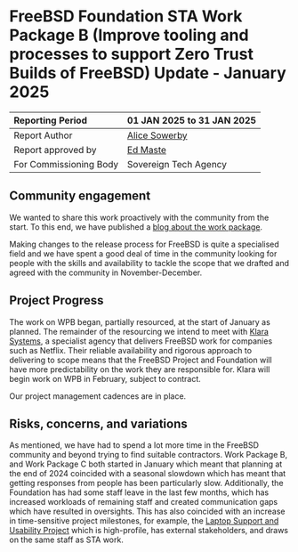 # FreeBSD Foundation STA Work Package B (Improve tooling and processes to support Zero Trust Builds of FreeBSD) Update \- January 2025

| Reporting Period | 01 JAN 2025 to 31 JAN 2025 |
| :---- | :---- |
| Report Author | [Alice Sowerby](mailto:alice@freebsdfoundation.org) |
| Report approved by | [Ed Maste](mailto:emaste@freebsdfoundation.org) |
| For Commissioning Body | Sovereign Tech Agency |

## Community engagement

We wanted to share this work proactively with the community from the start. To this end, we have published a [blog about the work package](https://freebsdfoundation.org/blog/zero-trust-builds-for-freebsd/). 

Making changes to the release process for FreeBSD is quite a specialised field and we have spent a good deal of time in the community looking for people with the skills and availability to tackle the scope that we drafted and agreed with the community in November-December.  

## Project Progress

The work on WPB began, partially resourced, at the start of January as planned. The remainder of the resourcing we intend to meet with [Klara Systems](https://klarasystems.com/), a specialist agency that delivers FreeBSD work for companies such as Netflix. Their reliable availability and rigorous approach to delivering to scope means that the FreeBSD Project and Foundation will have more predictability on the work they are responsible for. Klara will begin work on WPB in February, subject to contract.

Our project management cadences are in place.

## Risks, concerns, and variations

As mentioned, we have had to spend a lot more time in the FreeBSD community and beyond trying to find suitable contractors. Work Package B, and Work Package C both started in January which meant that planning at the end of 2024 coincided with a seasonal slowdown which has meant that getting responses from people has been particularly slow. Additionally, the Foundation has had some staff leave in the last few months, which has increased workloads of remaining staff and created communication gaps which have resulted in oversights. This has also coincided with an increase in time-sensitive project milestones, for example, the [Laptop Support and Usability Project](https://github.com/FreeBSDFoundation/proj-laptop) which is high-profile, has external stakeholders, and draws on the same staff as STA work. 